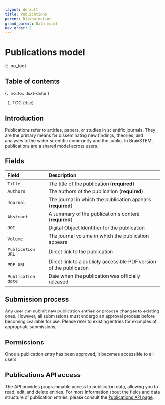 ```yaml
---
layout: default
title: Publications
parent: Dissemination
grand_parent: Data model
nav_order: 2
---
```


# Publications model
{: .no_toc}

## Table of contents
{: .no_toc .text-delta }

1. TOC
{:toc}

## Introduction

Publications refer to articles, papers, or studies in scientific journals. They are the primary means for disseminating new findings, theories, and analyses to the wider scientific community and the public. In BrainSTEM, publications are a shared model across users.

## Fields

| Field | Description |
|:------|:------------|
| `Title` | The title of the publication (**required**) |
| `Authors` | The authors of the publication (**required**) |
| `Journal` | The journal in which the publication appears (**required**) |
| `Abstract` | A summary of the publication's content (**required**) |
| `DOI` | Digital Object Identifier for the publication |
| `Volume` | The journal volume in which the publication appears |
| `Publication URL` | Direct link to the publication |
| `PDF URL` | Direct link to a publicly accessible PDF version of the publication |
| `Publication date` | Date when the publication was officially released |

## Submission process

Any user can submit new publication entries or propose changes to existing ones. However, all submissions must undergo an approval process before becoming available for use. Please refer to existing entries for examples of appropriate submissions.

## Permissions

Once a publication entry has been approved, it becomes accessible to all users.

## Publications API access

The API provides programmable access to publication data, allowing you to read, edit, and delete entries. For more information about the fields and data structure of publication entries, please consult the [Publications API page]({{"api/dissemination/publication/"|absolute_url}}).